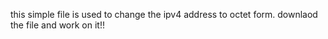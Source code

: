 this simple file is used to change the ipv4 address to octet form.
downlaod the file and work on it!!
